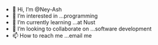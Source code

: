 - 👋 Hi, I’m @Ney-Ash
- 👀 I’m interested in ...programming
- 🌱 I’m currently learning ...at Nust
- 💞️ I’m looking to collaborate on ...software development
- 📫 How to reach me ...email me

<!---
Ney-Ash/Ney-Ash is a ✨ special ✨ repository because its `README.md` (this file) appears on your GitHub profile.
You can click the Preview link to take a look at your changes.
--->
